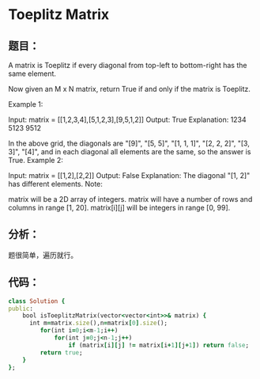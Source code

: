 # Toeplitz Matrix
## 题目：
A matrix is Toeplitz if every diagonal from top-left to bottom-right has the same element.

Now given an M x N matrix, return True if and only if the matrix is Toeplitz.
 

Example 1:

Input: matrix = [[1,2,3,4],[5,1,2,3],[9,5,1,2]]
Output: True
Explanation:
1234
5123
9512

In the above grid, the diagonals are "[9]", "[5, 5]", "[1, 1, 1]", "[2, 2, 2]", "[3, 3]", "[4]", and in each diagonal all elements are the same, so the answer is True.
Example 2:

Input: matrix = [[1,2],[2,2]]
Output: False
Explanation:
The diagonal "[1, 2]" has different elements.
Note:

matrix will be a 2D array of integers.
matrix will have a number of rows and columns in range [1, 20].
matrix[i][j] will be integers in range [0, 99].
 
## 分析：

题很简单，遍历就行。<br>

## 代码：
```ruby
class Solution {
public:
    bool isToeplitzMatrix(vector<vector<int>>& matrix) {
      int m=matrix.size(),n=matrix[0].size();
         for(int i=0;i<m-1;i++)
             for(int j=0;j<n-1;j++)
                 if (matrix[i][j] != matrix[i+1][j+1]) return false;
         return true;
    }
};
